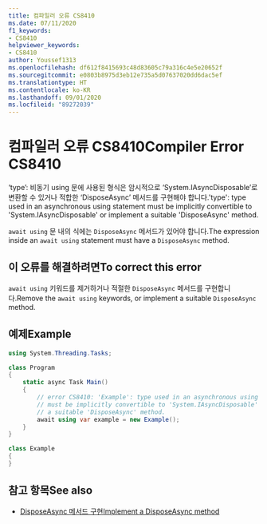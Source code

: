 ```yaml
---
title: 컴파일러 오류 CS8410
ms.date: 07/11/2020
f1_keywords:
- CS8410
helpviewer_keywords:
- CS8410
author: Youssef1313
ms.openlocfilehash: df612f8415693c48d83605c79a316c4e5e20652f
ms.sourcegitcommit: e0803b8975d3eb12e735a5d07637020dd6dac5ef
ms.translationtype: HT
ms.contentlocale: ko-KR
ms.lasthandoff: 09/01/2020
ms.locfileid: "89272039"
---
```

# <a name="compiler-error-cs8410"></a><span data-ttu-id="7cf90-102">컴파일러 오류 CS8410</span><span class="sxs-lookup"><span data-stu-id="7cf90-102">Compiler Error CS8410</span></span>

<span data-ttu-id="7cf90-103">‘type’: 비동기 using 문에 사용된 형식은 암시적으로 ‘System.IAsyncDisposable’로 변환할 수 있거나 적합한 ‘DisposeAsync’ 메서드를 구현해야 합니다.</span><span class="sxs-lookup"><span data-stu-id="7cf90-103">'type': type used in an asynchronous using statement must be implicitly convertible to 'System.IAsyncDisposable' or implement a suitable 'DisposeAsync' method.</span></span>

<span data-ttu-id="7cf90-104">`await using` 문 내의 식에는 `DisposeAsync` 메서드가 있어야 합니다.</span><span class="sxs-lookup"><span data-stu-id="7cf90-104">The expression inside an `await using` statement must have a `DisposeAsync` method.</span></span>

## <a name="to-correct-this-error"></a><span data-ttu-id="7cf90-105">이 오류를 해결하려면</span><span class="sxs-lookup"><span data-stu-id="7cf90-105">To correct this error</span></span>

<span data-ttu-id="7cf90-106">`await using` 키워드를 제거하거나 적절한 `DisposeAsync` 메서드를 구현합니다.</span><span class="sxs-lookup"><span data-stu-id="7cf90-106">Remove the `await using` keywords, or implement a suitable `DisposeAsync` method.</span></span>

## <a name="example"></a><span data-ttu-id="7cf90-107">예제</span><span class="sxs-lookup"><span data-stu-id="7cf90-107">Example</span></span>

```csharp
using System.Threading.Tasks;

class Program
{
    static async Task Main()
    {
        // error CS8410: 'Example': type used in an asynchronous using statement
        // must be implicitly convertible to 'System.IAsyncDisposable' or implement
        // a suitable 'DisposeAsync' method.
        await using var example = new Example();
    }
}

class Example
{
}
```

## <a name="see-also"></a><span data-ttu-id="7cf90-108">참고 항목</span><span class="sxs-lookup"><span data-stu-id="7cf90-108">See also</span></span>

- [<span data-ttu-id="7cf90-109">DisposeAsync 메서드 구현</span><span class="sxs-lookup"><span data-stu-id="7cf90-109">Implement a DisposeAsync method</span></span>](../../../standard/garbage-collection/implementing-disposeasync.md)
